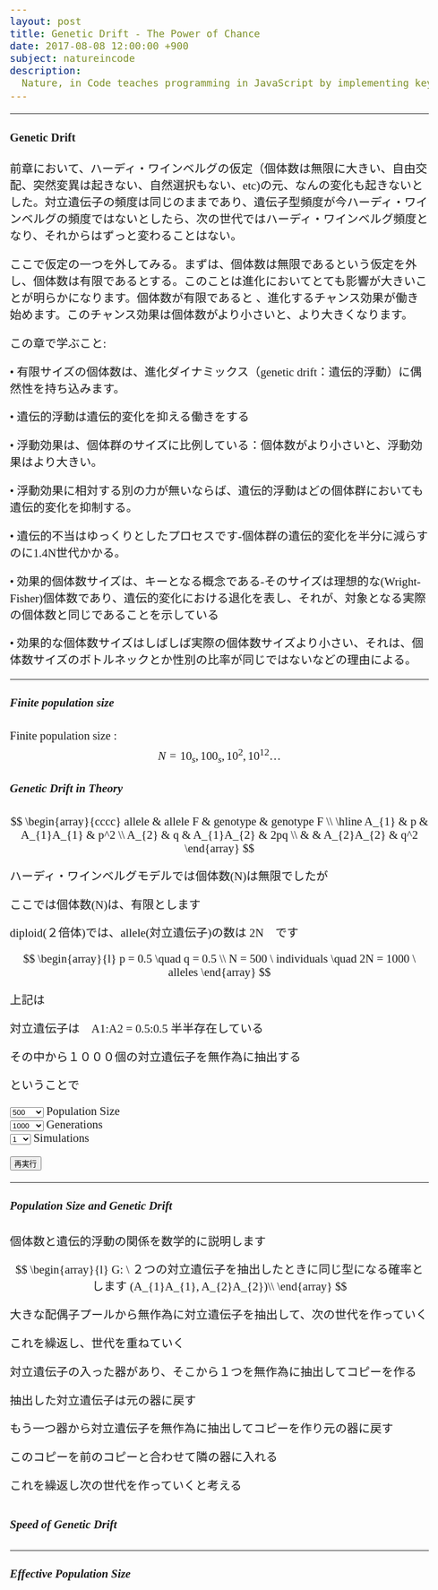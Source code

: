 ```yaml
---
layout: post
title: Genetic Drift - The Power of Chance
date: 2017-08-08 12:00:00 +900
subject: natureincode
description:
  Nature, in Code teaches programming in JavaScript by implementing key concepts in biology (natural selection, genetic drift, epidemics, etc.). Learn programming while discovering the rules that govern life.
---
```


-------

#### Genetic Drift

前章において、ハーディ・ワインベルグの仮定（個体数は無限に大きい、自由交配、突然変異は起きない、自然選択もない、etc)の元、なんの変化も起きないとした。対立遺伝子の頻度は同じのままであり、遺伝子型頻度が今ハーディ・ワインベルグの頻度ではないとしたら、次の世代ではハーディ・ワインベルグ頻度となり、それからはずっと変わることはない。

ここで仮定の一つを外してみる。まずは、個体数は無限であるという仮定を外し、個体数は有限であるとする。このことは進化においてとても影響が大きいことが明らかになります。個体数が有限であると    、進化するチャンス効果が働き始めます。このチャンス効果は個体数がより小さいと、より大きくなります。

この章で学ぶこと:

• 有限サイズの個体数は、進化ダイナミックス（genetic drift：遺伝的浮動）に偶然性を持ち込みます。

• 遺伝的浮動は遺伝的変化を抑える働きをする

• 浮動効果は、個体群のサイズに比例している：個体数がより小さいと、浮動効果はより大きい。

• 浮動効果に相対する別の力が無いならば、遺伝的浮動はどの個体群においても遺伝的変化を抑制する。

• 遺伝的不当はゆっくりとしたプロセスです-個体群の遺伝的変化を半分に減らすのに1.4N世代かかる。

• 効果的個体数サイズは、キーとなる概念である-そのサイズは理想的な(Wright-Fisher)個体数であり、遺伝的変化における退化を表し、それが、対象となる実際の個体数と同じであることを示している

• 効果的な個体数サイズはしばしば実際の個体数サイズより小さい、それは、個体数サイズのボトルネックとか性別の比率が同じではないなどの理由による。

---------
<style>
.MathJax {
  text-align: left;
  color: #000;
}
.MathJax_Display {
  text-align: left !important;
  color: #000;
}
.MathJax_SVG_Display {
  text-align: left;
}
.MathJax_SVG_Display line {
  stroke:#000;
}
.MathJax_SVG g{
  stroke:#000;
  stroke-width:2;
  fill:#000;
}
body{
    font-size: 1.3em;
    font-family: cursive;
}
</style>
##### Finite population size

Finite population size : 
$$
    N=10_{s},  100_{s},  10^2, 10^{12} \dots
$$

##### Genetic Drift in Theory

$$
\begin{array}{cccc}
  allele & allele F & genotype & genotype F \\
  \hline
  A_{1} & p & A_{1}A_{1} & p^2 \\
  A_{2} & q & A_{1}A_{2} & 2pq \\
  & & A_{2}A_{2} & q^2 
\end{array}
$$

ハーディ・ワインベルグモデルでは個体数(N)は無限でしたが

ここでは個体数(N)は、有限とします

diploid(２倍体)では、allele(対立遺伝子)の数は 2N　です

$$
\begin{array}{l}
p = 0.5 \quad q = 0.5 \\ 
N =  500 \ individuals \quad 2N = 1000 \ alleles
\end{array}
$$ 

上記は

対立遺伝子は　A1:A2 = 0.5:0.5 半半存在している

その中から１０００個の対立遺伝子を無作為に抽出する

ということで

<div class="row">
    <div class="input-field col s3">
        <select id="size">
            <option value="500" selected>500</option>
            <option value="1000">1000</option>
            <option value="2000">2000</option>
            <option value="5000">5000</option>
            <option value="10000">10000</option>
        </select>
        <label>Population Size</label>
    </div>
    <div class="input-field col s3">
        <select id="gens">
            <option value="100">100</option>
            <option value="500">500</option>
            <option value="1000" selected>1000</option>
            <option value="5000">5000</option>
            <option value="10000">10000</option>
        </select>
        <label>Generations</label>
    </div>
    <div class="input-field col s3">
        <select id="sims">
            <option value="1" selected>1</option>
            <option value="2">2</option>
            <option value="3">3</option>
            <option value="5">5</option>
            <option value="10">10</option>
        </select>
        <label>Simulations</label>
    </div>
</div>

<button id="rerun01" class="btn">再実行</button>
<div id="svg01"></div>

-----

##### Population Size and Genetic Drift

個体数と遺伝的浮動の関係を数学的に説明します

$$
\begin{array}{l}
G: \ ２つの対立遺伝子を抽出したときに同じ型になる確率とします (A_{1}A_{1}, A_{2}A_{2})\\
\end{array}
$$

<div id="svg02"></div>

大きな配偶子プールから無作為に対立遺伝子を抽出して、次の世代を作っていく

これを繰返し、世代を重ねていく

<div id="svg03"></div>

対立遺伝子の入った器があり、そこから１つを無作為に抽出してコピーを作る

抽出した対立遺伝子は元の器に戻す

もう一つ器から対立遺伝子を無作為に抽出してコピーを作り元の器に戻す

このコピーを前のコピーと合わせて隣の器に入れる

これを繰返し次の世代を作っていくと考える

$$
$$
-----

##### Speed of Genetic Drift

-----

##### Effective Population Size

<link href="https://fonts.googleapis.com/earlyaccess/roundedmplus1c.css" rel="stylesheet" />
<script src="https://ajax.googleapis.com/ajax/libs/jquery/3.2.1/jquery.min.js"></script>
<script src="https://d3js.org/d3.v4.js"></script>
<script src="../../js/d3V4draws.js"></script>

<script>
  $(document).ready(function() {
    $('select').material_select();
  });


  var p = 0.5;
  var N = 500;
  var generations = 1000;
  var simulations = 10;
  var data = [];

  var rerun01 = document.querySelector('#rerun01');
  rerun01.addEventListener('click', executeDrawLineChart);

function draw_line_chart(data,x_label,y_label,legend_values,x_max,y_max_flex) {
    var margin = {top: 20, right: 20, bottom: 50, left: 50},
        width = 700 - margin.left - margin.right,
        height = 400 - margin.top - margin.bottom;

    var version = d3.scale ? 3 : 4;
    var color = (version == 3 ? d3.scale.category10() : d3.scaleOrdinal(d3.schemeCategory10));
                
    if (!x_max) {
        x_max = data[0].length > 0 ? data[0].length : data.length
    }
                
    var y_max = data[0].length > 0 ? d3.max(data, function(array) {
            return d3.max(array);
        }) : d3.max(data);

    var x = (version == 3 ? d3.scale.linear() : d3.scaleLinear())
        .domain([0,x_max])
        .range([0, width]);

    var y = y_max_flex ? (version == 3 ? d3.scale.linear() : d3.scaleLinear())
        .domain([0, 1.1 * y_max])
        .range([height, 0]) : (version == 3 ? d3.scale.linear() : d3.scaleLinear())
        .range([height, 0]);
        
    var xAxis = (version == 3 ? d3.svg.axis().scale(x).orient("bottom") : 
    	d3.axisBottom().scale(x));

    var yAxis = (version == 3 ? d3.svg.axis().scale(y).orient("left") : 
    	d3.axisLeft().scale(y));

    var line = (version == 3 ? d3.svg.line() : d3.line())
        .x(function (d, i) {
            var dat = (data[0].length > 0 ? data[0] : data);
            return x((i/(dat.length-1)) * x_max);
        })
        .y(function (d) {
            return y(d);
        });

    d3.select("svg").remove();    
    var svg = d3.select("#svg01").append("svg")
        .attr("width", width + margin.left + margin.right)
        .attr("height", height + margin.top + margin.bottom)
        .append("g")
        .attr("transform", "translate(" + margin.left + "," + margin.top + ")");

    svg.append("g")
        .attr("class", "x axis")
        .attr("transform", "translate(0," + height + ")")
        .call(xAxis)
        .append("text")
        .style("text-anchor", "middle")
        .attr("x", width / 2)
        .attr("y", 6)
        .attr("dy", "3em")
        .style("fill", "#000")
        .text(x_label);

    svg.append("g")
        .attr("class", "y axis")
        .call(yAxis)
        .append("text")
        .attr("transform", "rotate(-90)")
        .attr("x", -height / 2)
        .attr("dy", "-3.5em")
        .style("text-anchor", "middle")
        .style("fill", "#000")
        .text(y_label);

    if (legend_values.length > 0) {		
        var legend = svg.append("text")
            .attr("text-anchor", "star")
            .attr("y", 30)
            .attr("x", width-100)
            .append("tspan").attr("class", "legend_title")
            .text(legend_values[0])
            .append("tspan").attr("class", "legend_text")
            .attr("x", width-100).attr("dy", 20).text(legend_values[1])
            .append("tspan").attr("class", "legend_title")
            .attr("x", width-100).attr("dy", 20).text(legend_values[2])
            .append("tspan").attr("class", "legend_text")
            .attr("x", width-100).attr("dy", 20).text(legend_values[3]);
    }
    else {
        svg.selectAll("line.horizontalGridY")
            .data(y.ticks(10)).enter()
            .append("line")
            .attr("x1", 1)
            .attr("x2", width)
            .attr("y1", function(d){ return y(d);})
            .attr("y2", function(d){ return y(d);})
            .style("fill", "none")
            .style("shape-rendering", "crispEdges")
            .style("stroke", "#f5f5f5")
            .style("stroke-width", "1px");

        svg.selectAll("line.horizontalGridX")
            .data(x.ticks(10)).enter()
            .append("line")
            .attr("x1", function(d,i){ return x(d);})
            .attr("x2", function(d,i){ return x(d);})
            .attr("y1", 1)
            .attr("y2", height)
            .style("fill", "none")
            .style("shape-rendering", "crispEdges")
            .style("stroke", "#f5f5f5")
            .style("stroke-width", "1px");
    }

    d3.select("body").style("font","10px sans-serif");
    d3.selectAll(".axis line").style("stroke","#000"); 
    d3.selectAll(".y.axis path").style("display","none"); 
    d3.selectAll(".x.axis path").style("display","none");    
    d3.selectAll(".legend_title")
        .style("font-size","12px").style("fill","#555").style("font-weight","400");
    d3.selectAll(".legend_text")
        .style("font-size","20px").style("fill","#bbb").style("font-weight","700");

    if (data[0].length > 0) {
        var simulation = svg.selectAll(".simulation")
            .data(data)
            .enter().append("g")
            .attr("class", "simulation");

        simulation.append("path")
            .attr("class", "line")
            .attr("fill", "none")
            .attr("d", function(d) { return line(d); })
            .style("stroke", function(d,i) { return color(i); });
    } 
    else {
        svg.append("path")
            .datum(data)
            .attr("class", "line")
            .attr("fill", "none")
            .attr("d", line)
            .style("stroke","steelblue");
    }
    d3.selectAll(".line").style("fill", "none").style("stroke-width","1.5px");    
}
  
  function nextGeneration(simulation_counter){
    var draws = 2 * N;
    var a1 = 0;
    var a2 = 0;
    for (let i = 0; i < draws; i++){
      if (Math.random() <= p){
        a1++;
      } else {
        a2++;
      }
    }
    p = a1 / draws;
    data[simulation_counter].push(p);
  }

  function roundNumber(value, decimals){
    let shifter = Math.pow(10, decimals);
    return Math.round(value * shifter) / shifter;
  }

  function executeDrawLineChart(){
    
    generations = document.querySelector("#gens").value;
    simulations = document.querySelector("#sims").value;
    N           = document.querySelector("#size").value;    
  
    data = [];

    for (let i = 0; i < simulations; i++){
      data.push([]);
    }

    for (let j = 0; j < simulations; j++){

      p = 0.5;
      
      for (let i = 0; i < generations; i++){
        nextGeneration(j);
      }
    
    }

    draw_line_chart(data,"Generation","p",["Population Size:",N,"Generations:",generations]);
  }

  executeDrawLineChart();

/** Po;ulation sizen and Genetic Drift */
var svg02 = d3.select("#svg02").append("svg")
                .attr("width",700)
                .attr("height", 200)
                .style("background","#000");
gametes02 = [
    {"startPos":75,"endPos":220,"innerRadius":70,"outerRadius":70,"stroke":"#fff","strokeWidth":3,"fillColor":"#000","xTranslate":80,"yTranslate":80},
    {"startPos":75,"endPos":220,"innerRadius":70,"outerRadius":70,"stroke":"#fff","strokeWidth":3,"fillColor":"#000","xTranslate":430,"yTranslate":80}
];  
drawArc(svg02,gametes02);

circle02 = [
  {cx: 260, cy: 100, r: 40, fillColor: "yellow"},
  {cx: 610, cy: 100, r: 40, fillColor: "yellow"},
];
drawCircle(svg02,circle02);

text02 = [
    {x: 80, y: 80, text:"大きな", "anchor":"middle",
     stroke:"#fff",fontFamily:"serif", fontSize:"1.3em"},
    {x: 80, y: 100, text:"配偶子プール", "anchor":"middle",
     stroke:"#fff",fontFamily:"serif", fontSize:"1.3em"},
    {x: 430, y: 80, text:"大きな", "anchor":"middle",
     stroke:"#fff",fontFamily:"serif", fontSize:"1.3em"},
    {x: 430, y: 100, text:"配偶子プール", "anchor":"middle",
     stroke:"#fff",fontFamily:"serif", fontSize:"1.3em"},
    {x: 260, y: 100, text:"2N", "anchor":"middle",
     stroke:"#000",fontFamily:"serif", fontSize:"2em"},
    {x: 610, y: 100, text:"2N", "anchor":"middle",
     stroke:"#000",fontFamily:"serif", fontSize:"2em"},
]
drawText(svg02,text02);

var vecData02 = [
{"x1":160,"y1":100,"angles":0,"length":50,"stroke":"#fff","strokeWidth":4},
{"x1":310,"y1":100,"angles":0,"length":50,"stroke":"#fff","strokeWidth":4},
{"x1":510,"y1":100,"angles":0,"length":50,"stroke":"#fff","strokeWidth":4},
];    
drawVectorA(svg02,vecData02);

var svg03 = d3.select("#svg03").append("svg")
                .attr("width",700)
                .attr("height", 200)
                .style("background","#000");
rectData03 = [
{"x":50,"y":50,"width":60,"height":100,"stroke":"#fff" },
{"x":320,"y":50,"width":60,"height":100,"stroke":"#fff"},
{"x":590,"y":50,"width":60,"height":100,"stroke":"#fff"} 
];
drawRect(svg03,rectData03);

text03 = [
    {x: 80, y: 100, text:"2N", "anchor":"middle",
     stroke:"#fff",fontFamily:"serif", fontSize:"2em"},
    {x: 350, y: 100, text:"2N", "anchor":"middle",
     stroke:"#fff",fontFamily:"serif", fontSize:"2em"},
    {x: 620, y: 100, text:"2N", "anchor":"middle",
     stroke:"#fff",fontFamily:"serif", fontSize:"2em"},
    {x: 620, y: 190, text:"G", "anchor":"middle",
     stroke:"#fff",fontFamily:"serif", fontSize:"2em"},

]
drawText(svg03,text03);

var vecData03 = [
{"x1":150,"y1":100,"angles":0,"length":130,"stroke":"#fff","strokeWidth":4},
{"x1":420,"y1":100,"angles":0,"length":130,"stroke":"#fff","strokeWidth":4},
];    
drawVectorA(svg03,vecData03);

</script>



